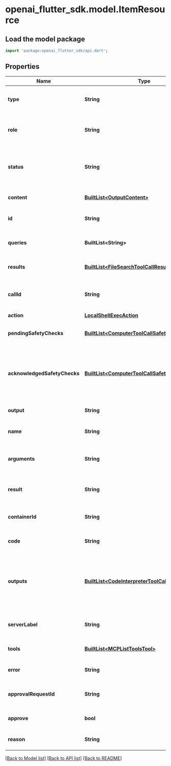 # openai_flutter_sdk.model.ItemResource

## Load the model package
```dart
import 'package:openai_flutter_sdk/api.dart';
```

## Properties
Name | Type | Description | Notes
------------ | ------------- | ------------- | -------------
**type** | **String** | The type of the message input. Always set to `message`.  | 
**role** | **String** | The role of the output message. Always `assistant`.  | 
**status** | **String** | The status of the item. One of `in_progress`, `completed`, or `incomplete`.  | 
**content** | [**BuiltList&lt;OutputContent&gt;**](OutputContent.md) | The content of the output message.  | 
**id** | **String** | The unique ID of the tool call.  | 
**queries** | **BuiltList&lt;String&gt;** | The queries used to search for files.  | 
**results** | [**BuiltList&lt;FileSearchToolCallResultsInner&gt;**](FileSearchToolCallResultsInner.md) | The results of the file search tool call.  | [optional] 
**callId** | **String** | The unique ID of the local shell tool call generated by the model.  | 
**action** | [**LocalShellExecAction**](LocalShellExecAction.md) |  | 
**pendingSafetyChecks** | [**BuiltList&lt;ComputerToolCallSafetyCheck&gt;**](ComputerToolCallSafetyCheck.md) | The pending safety checks for the computer call.  | 
**acknowledgedSafetyChecks** | [**BuiltList&lt;ComputerToolCallSafetyCheck&gt;**](ComputerToolCallSafetyCheck.md) | The safety checks reported by the API that have been acknowledged by the  developer.  | [optional] 
**output** | **String** | The output from the tool call.  | 
**name** | **String** | The name of the tool that was run.  | 
**arguments** | **String** | A JSON string of the arguments passed to the tool.  | 
**result** | **String** | The generated image encoded in base64.  | 
**containerId** | **String** | The ID of the container used to run the code.  | 
**code** | **String** | The code to run, or null if not available.  | 
**outputs** | [**BuiltList&lt;CodeInterpreterToolCallOutputsInner&gt;**](CodeInterpreterToolCallOutputsInner.md) | The outputs generated by the code interpreter, such as logs or images.  Can be null if no outputs are available.  | 
**serverLabel** | **String** | The label of the MCP server running the tool.  | 
**tools** | [**BuiltList&lt;MCPListToolsTool&gt;**](MCPListToolsTool.md) | The tools available on the server.  | 
**error** | **String** | The error from the tool call, if any.  | [optional] 
**approvalRequestId** | **String** | The ID of the approval request being answered.  | 
**approve** | **bool** | Whether the request was approved.  | 
**reason** | **String** | Optional reason for the decision.  | [optional] 

[[Back to Model list]](../README.md#documentation-for-models) [[Back to API list]](../README.md#documentation-for-api-endpoints) [[Back to README]](../README.md)


